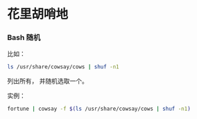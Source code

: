 # 花里胡哨地

### Bash 随机

比如：

```bash
ls /usr/share/cowsay/cows | shuf -n1
```

列出所有， 并随机选取一个。

实例：

```bash
fortune | cowsay -f $(ls /usr/share/cowsay/cows | shuf -n1)
```



